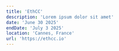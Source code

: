 ```yaml
---
title: 'EthCC'
description: 'Lorem ipsum dolor sit amet'
date: 'June 30 2025'
endDate: 'July 3 2025'
location: 'Cannes, France'
url: 'https://ethcc.io'
---
```


